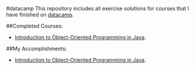 #datacamp
This repository includes all exercise solutions for courses that I have finished on [datacamp](https://www.datacamp.com/). 

##Completed Courses:
* [Introduction to Object-Oriented Programming in Java](https://app.datacamp.com/learn/courses/introduction-to-object-oriented-programming-in-java).


##My Accomplishments:
* [Introduction to Object-Oriented Programming in Java](https://www.datacamp.com/completed/statement-of-accomplishment/course/3729994eb22bc435e588262e4992350f575f7fbe).
